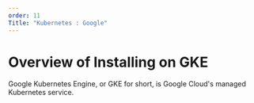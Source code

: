 ```yaml
---
order: 11
Title: "Kubernetes : Google"
---
```

# Overview of Installing on GKE

Google Kubernetes Engine, or GKE for short, is Google Cloud's managed Kubernetes service.